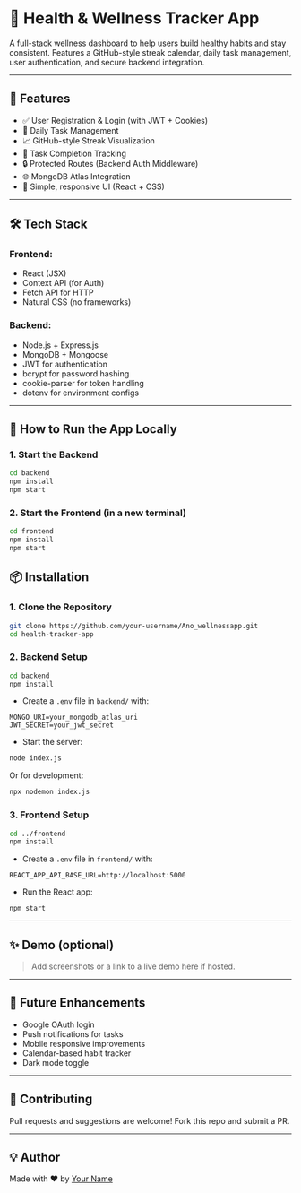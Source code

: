 # 🌿 Health & Wellness Tracker App

A full-stack wellness dashboard to help users build healthy habits and stay consistent. Features a GitHub-style streak calendar, daily task management, user authentication, and secure backend integration.

---

## 🧠 Features

- ✅ User Registration & Login (with JWT + Cookies)
- 📅 Daily Task Management
- 📈 GitHub-style Streak Visualization
- 🧾 Task Completion Tracking
- 🔒 Protected Routes (Backend Auth Middleware)
- 🌐 MongoDB Atlas Integration
- 🎯 Simple, responsive UI (React + CSS)

---

## 🛠️ Tech Stack

### Frontend:
- React (JSX)
- Context API (for Auth)
- Fetch API for HTTP
- Natural CSS (no frameworks)

### Backend:
- Node.js + Express.js
- MongoDB + Mongoose
- JWT for authentication
- bcrypt for password hashing
- cookie-parser for token handling
- dotenv for environment configs

---
## 🔧 How to Run the App Locally

### 1. Start the Backend

```bash
cd backend
npm install
npm start
```

### 2. Start the Frontend (in a new terminal)

```bash
cd frontend
npm install
npm start
```

## 📦 Installation

### 1. Clone the Repository

```bash
git clone https://github.com/your-username/Ano_wellnessapp.git
cd health-tracker-app
```

### 2. Backend Setup

```bash
cd backend
npm install
```

- Create a `.env` file in `backend/` with:

```env
MONGO_URI=your_mongodb_atlas_uri
JWT_SECRET=your_jwt_secret
```

- Start the server:

```bash
node index.js
```

Or for development:

```bash
npx nodemon index.js
```

### 3. Frontend Setup

```bash
cd ../frontend
npm install
```

- Create a `.env` file in `frontend/` with:

```env
REACT_APP_API_BASE_URL=http://localhost:5000
```

- Run the React app:

```bash
npm start
```

---

## ✨ Demo (optional)

> Add screenshots or a link to a live demo here if hosted.

---

## 🧩 Future Enhancements

- Google OAuth login
- Push notifications for tasks
- Mobile responsive improvements
- Calendar-based habit tracker
- Dark mode toggle

---

## 🤝 Contributing

Pull requests and suggestions are welcome! Fork this repo and submit a PR.

---

## 💡 Author

Made with ❤️ by [Your Name](https://github.com/Omchaudhary2004)
